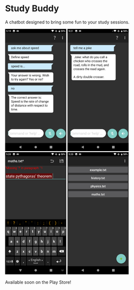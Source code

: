 # Study Buddy

A chatbot designed to bring some fun to your study sessions.


<div style="flex-direction: row;">
  <img src="images/ask-me.jpeg" height="400">
  <img src="images/tell-me.jpeg" height="400">
  <img src="images/editor.jpeg" height="400">
  <img src="images/corpora.jpeg" height="400">
</div>


Available soon on the Play Store!
